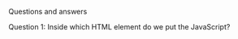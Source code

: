 Questions and answers

Question 1:
Inside which HTML element do we put the JavaScript?

<script>   (Correct answer)  
<js>
<javascript>
<scripting>

Question 2:
What is the correct JavaScript syntax to change the content of the HTML element below?

<p id="demo">This is a demonstration.</p>

document.getElementById("demo").innerHTML = "Hello World!";  (Correct answer) 
document.getElement("p").innerHTML = "Hello World!";
#demo.innerHTML = "Hello World!";
document.getElementByName("p").innerHTML = "Hello World!";

Question 3:
Where is the correct place to insert a JavaScript?

Both the <head> section and the <body> section are correct    (Correct answer)  
The <body> section
The <head> section
Question 4:
What is the correct syntax for referring to an external script called "xxx.js"?

<script src="xxx.js">    (Correct answer) 
<script name="xxx.js">
<script href="xxx.js">

Question 5:
The external JavaScript file must contain the <script> tag.

True     
False    (Correct answer)

Question 6:
How do you write "Hello World" in an alert box?

alert("Hello World");    (Correct answer)  
alertBox("Hello World");
msgBox("Hello World");
msg("Hello World");

Question 7:
How do you create a function in JavaScript?

function myFunction()    (Correct answer) 
function:myFunction()
function = myFunction()

Question 8:
How do you call a function named "myFunction"?

myFunction()    (Correct answer) 
call function myFunction()
call myFunction()

Question 9:
How to write an IF statement in JavaScript?

if (i == 5)    (Correct answer)  
if i == 5 then
if i = 5
if i = 5 then

Question 10:
How to write an IF statement for executing some code if "i" is NOT equal to 5?

if (i <> 5)    
if i =! 5 then
if (i != 5)    (Correct answer)  
if i <> 5

Question 11:
How does a WHILE loop start?

while (i <= 10; i++)      
while (i <= 10)    (Correct answer)  
while i = 1 to 10

Question 12:
How does a FOR loop start?

for (i = 0; i <= 5; i++)   (Correct answer)  
for (i = 0; i <= 5)
for (i <= 5; i++)
for i = 1 to 5

Question 13:
How can you add a comment in a JavaScript?

//This is a comment    (Correct answer) 
<!--This is a comment-->
'This is a comment

Question 14:
How to insert a comment that has more than one line?

//This comment has
more than one line//    
<!--This comment has
more than one line-->
/*This comment has
more than one line*/    (Correct answer)

Question 15:
What is the correct way to write a JavaScript array?

var colors = ["red", "green", "blue"]    (Correct answer)  
var colors = 1 = ("red"), 2 = ("green"), 3 = ("blue")
var colors = "red", "green", "blue"
var colors = (1:"red", 2:"green", 3:"blue")

Question 16:
How do you round the number 7.25, to the nearest integer?

Math.round(7.25)    (Correct answer)  
round(7.25)
rnd(7.25)
Math.rnd(7.25)

Question 17:
How do you find the number with the highest value of x and y?

Math.max(x, y)    (Correct answer) 
ceil(x, y)
top(x, y)
Math.ceil(x, y)

Question 18:
What is the correct JavaScript syntax for opening a new window called "w2" ?

w2 = window.new("http://www.w3schools.com");     
w2 = window.open("http://www.w3schools.com");    (Correct answer)

Question 19:
JavaScript is the same as Java.

False    (Correct answer) 
True

Question 20:
How can you detect the client's browser name?

browser.name      
navigator.appName    (Correct answer)  
client.navName

Question 21:
Which event occurs when the user clicks on an HTML element?

onclick    (Correct answer)  
onmouseover
onmouseclick
onchange

Question 22:
How do you declare a JavaScript variable?

var carName;    (Correct answer)  
variable carName;
v carName;

Question 23:
Which operator is used to assign a value to a variable?

=    (Correct answer)  
x
*
-

Question 24:
What will the following code return: Boolean(10 > 9)

true    (Correct answer)  
NaN
false

Question 25:
Is JavaScript case-sensitive?

Yes    (Correct answer) 
No
